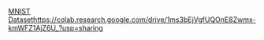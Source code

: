 [MNIST Dataset](https://colab.research.google.com/drive/1ms3bEjVgfUQOnE8Zwmx-kmWFZ1AjZ6U_?usp=sharing)https://colab.research.google.com/drive/1ms3bEjVgfUQOnE8Zwmx-kmWFZ1AjZ6U_?usp=sharing
